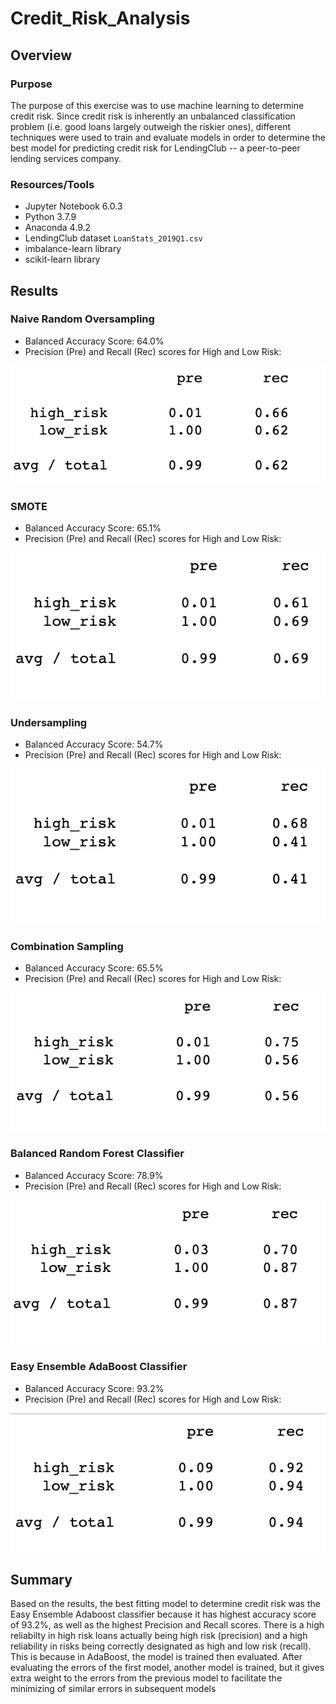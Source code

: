# Credit_Risk_Analysis
## Overview
### Purpose
The purpose of this exercise was to use machine learning to determine credit risk. Since credit risk is inherently an unbalanced classification problem (i.e. good loans largely outweigh the riskier ones), different techniques were used to train and evaluate models in order to determine the best model for predicting credit risk for LendingClub -- a peer-to-peer lending services company.

### Resources/Tools
* Jupyter Notebook 6.0.3
* Python 3.7.9
* Anaconda 4.9.2
* LendingClub dataset `LoanStats_2019Q1.csv`
* imbalance-learn library
* scikit-learn library

## Results
### Naive Random Oversampling
* Balanced Accuracy Score: 64.0% 
* Precision (Pre) and Recall (Rec) scores for High and Low Risk:

![](https://github.com/jaredcclarke/Credit_Risk_Analysis/blob/main/Module-17-Challenge-Resources/NAR.png)

### SMOTE
* Balanced Accuracy Score: 65.1% 
* Precision (Pre) and Recall (Rec) scores for High and Low Risk:

![](https://github.com/jaredcclarke/Credit_Risk_Analysis/blob/main/Module-17-Challenge-Resources/smote.png)

### Undersampling
* Balanced Accuracy Score: 54.7% 
* Precision (Pre) and Recall (Rec) scores for High and Low Risk:

![](https://github.com/jaredcclarke/Credit_Risk_Analysis/blob/main/Module-17-Challenge-Resources/US.png)

### Combination Sampling
* Balanced Accuracy Score: 65.5% 
* Precision (Pre) and Recall (Rec) scores for High and Low Risk:

![](https://github.com/jaredcclarke/Credit_Risk_Analysis/blob/main/Module-17-Challenge-Resources/combo.png)

### Balanced Random Forest Classifier
* Balanced Accuracy Score: 78.9%
* Precision (Pre) and Recall (Rec) scores for High and Low Risk:

![](https://github.com/jaredcclarke/Credit_Risk_Analysis/blob/main/Module-17-Challenge-Resources/brfc.png)

### Easy Ensemble AdaBoost Classifier
* Balanced Accuracy Score: 93.2% 
* Precision (Pre) and Recall (Rec) scores for High and Low Risk:

![](https://github.com/jaredcclarke/Credit_Risk_Analysis/blob/main/Module-17-Challenge-Resources/eec.png)

## Summary
Based on the results, the best fitting model to determine credit risk was the Easy Ensemble Adaboost classifier because it has highest accuracy score of 93.2%, as well as the highest Precision and Recall scores. There is a high reliabilty in high risk loans actually being high risk (precision) and a high reliability in risks being correctly designated as high and low risk (recall). This is because in AdaBoost, the model is trained then evaluated. After evaluating the errors of the first model, another model is trained, but it gives extra weight to the errors from the previous model to facilitate the minimizing of similar errors in subsequent models






